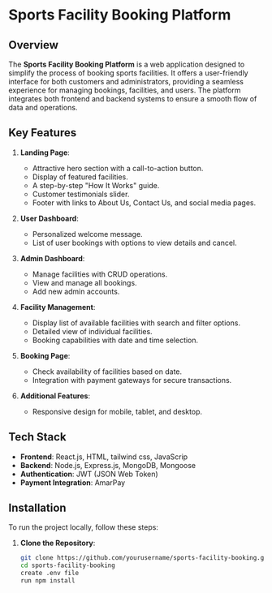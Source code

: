 # Sports Facility Booking Platform

## Overview

The **Sports Facility Booking Platform** is a web application designed to simplify the process of booking sports facilities. It offers a user-friendly interface for both customers and administrators, providing a seamless experience for managing bookings, facilities, and users. The platform integrates both frontend and backend systems to ensure a smooth flow of data and operations.

## Key Features

1. **Landing Page**: 
   - Attractive hero section with a call-to-action button.
   - Display of featured facilities.
   - A step-by-step "How It Works" guide.
   - Customer testimonials slider.
   - Footer with links to About Us, Contact Us, and social media pages.

2. **User Dashboard**:
   - Personalized welcome message.
   - List of user bookings with options to view details and cancel.

3. **Admin Dashboard**:
   - Manage facilities with CRUD operations.
   - View and manage all bookings.
   - Add new admin accounts.

4. **Facility Management**:
   - Display list of available facilities with search and filter options.
   - Detailed view of individual facilities.
   - Booking capabilities with date and time selection.

5. **Booking Page**:
   - Check availability of facilities based on date.
   - Integration with payment gateways for secure transactions.

6. **Additional Features**:
   - Responsive design for mobile, tablet, and desktop.

## Tech Stack

- **Frontend**: React.js, HTML, tailwind css, JavaScrip
- **Backend**: Node.js, Express.js, MongoDB, Mongoose
- **Authentication**: JWT (JSON Web Token)
- **Payment Integration**: AmarPay

## Installation

To run the project locally, follow these steps:

1. **Clone the Repository**:
   ```bash
   git clone https://github.com/yourusername/sports-facility-booking.git
   cd sports-facility-booking
   create .env file
   run npm install

